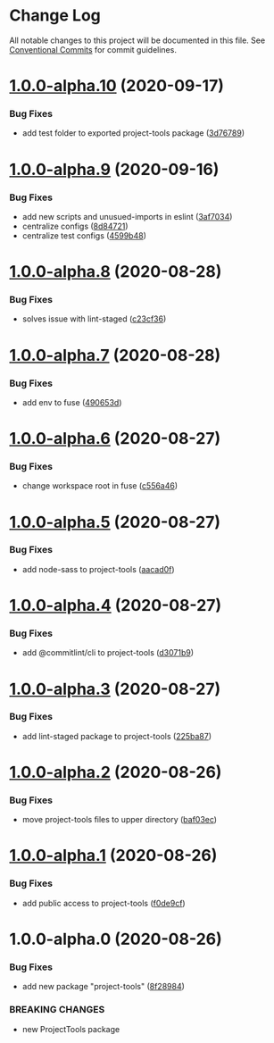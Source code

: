 # Change Log

All notable changes to this project will be documented in this file.
See [Conventional Commits](https://conventionalcommits.org) for commit guidelines.

# [1.0.0-alpha.10](https://github.com/uxland/uxland/compare/@uxland/project-tools@1.0.0-alpha.9...@uxland/project-tools@1.0.0-alpha.10) (2020-09-17)


### Bug Fixes

* add test folder to exported project-tools package ([3d76789](https://github.com/uxland/uxland/commit/3d76789210f1ad4326e9d23a1eb50818e1e62459))





# [1.0.0-alpha.9](https://github.com/uxland/uxland/compare/@uxland/project-tools@1.0.0-alpha.8...@uxland/project-tools@1.0.0-alpha.9) (2020-09-16)


### Bug Fixes

* add new scripts and unusued-imports in eslint ([3af7034](https://github.com/uxland/uxland/commit/3af7034078205fcc2da3ff50563968b79e43f8af))
* centralize configs ([8d84721](https://github.com/uxland/uxland/commit/8d84721bcec875272f05b4269ad978f0606e934b))
* centralize test configs ([4599b48](https://github.com/uxland/uxland/commit/4599b488f82d5884bac6ee7dee33437c13bba054))





# [1.0.0-alpha.8](https://github.com/uxland/uxland/compare/@uxland/project-tools@1.0.0-alpha.7...@uxland/project-tools@1.0.0-alpha.8) (2020-08-28)


### Bug Fixes

* solves issue with lint-staged ([c23cf36](https://github.com/uxland/uxland/commit/c23cf368d5504e652615027144deef2183efcb49))





# [1.0.0-alpha.7](https://github.com/uxland/uxland/compare/@uxland/project-tools@1.0.0-alpha.6...@uxland/project-tools@1.0.0-alpha.7) (2020-08-28)


### Bug Fixes

* add env to fuse ([490653d](https://github.com/uxland/uxland/commit/490653d60cb56f1eda51a84497b8b338d392a619))





# [1.0.0-alpha.6](https://github.com/uxland/uxland/compare/@uxland/project-tools@1.0.0-alpha.5...@uxland/project-tools@1.0.0-alpha.6) (2020-08-27)


### Bug Fixes

* change workspace root in fuse ([c556a46](https://github.com/uxland/uxland/commit/c556a466254972d620994945a4c6ea6655e68102))





# [1.0.0-alpha.5](https://github.com/uxland/uxland/compare/@uxland/project-tools@1.0.0-alpha.4...@uxland/project-tools@1.0.0-alpha.5) (2020-08-27)


### Bug Fixes

* add node-sass to project-tools ([aacad0f](https://github.com/uxland/uxland/commit/aacad0f06c02e6e24320581c8fc4dc0a41d01aad))





# [1.0.0-alpha.4](https://github.com/uxland/uxland/compare/@uxland/project-tools@1.0.0-alpha.3...@uxland/project-tools@1.0.0-alpha.4) (2020-08-27)


### Bug Fixes

* add @commitlint/cli to project-tools ([d3071b9](https://github.com/uxland/uxland/commit/d3071b9c6449f935e35e49e186d10df282cd10ab))





# [1.0.0-alpha.3](https://github.com/uxland/uxland/compare/@uxland/project-tools@1.0.0-alpha.2...@uxland/project-tools@1.0.0-alpha.3) (2020-08-27)


### Bug Fixes

* add lint-staged package to project-tools ([225ba87](https://github.com/uxland/uxland/commit/225ba87e1344e510c876b37666ef14444e6f3e0d))





# [1.0.0-alpha.2](https://github.com/uxland/uxland/compare/@uxland/project-tools@1.0.0-alpha.1...@uxland/project-tools@1.0.0-alpha.2) (2020-08-26)


### Bug Fixes

* move project-tools files to upper directory ([baf03ec](https://github.com/uxland/uxland/commit/baf03ec5655f674b01a25757b1bcefce4ed71172))





# [1.0.0-alpha.1](https://github.com/uxland/uxland/compare/@uxland/project-tools@1.0.0-alpha.0...@uxland/project-tools@1.0.0-alpha.1) (2020-08-26)


### Bug Fixes

* add public access to project-tools ([f0de9cf](https://github.com/uxland/uxland/commit/f0de9cfe4045651774844a31de545d6b1eacb90f))





# 1.0.0-alpha.0 (2020-08-26)


### Bug Fixes

* add new package "project-tools" ([8f28984](https://github.com/uxland/uxland/commit/8f28984eac0d2dea32998890d83c0555946af098))


### BREAKING CHANGES

* new ProjectTools package
